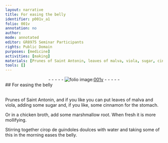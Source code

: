 ```yaml
---
layout: narrative
title: For easing the belly
identifier: p001v_a1
folio: 001v
annotation: no
author:
mode: annotated
editor: GR8975 Seminar Participants
rights: Public Domain
purposes: [medicine]
activities: [making]
materials: [Prunes of Saint Antonin, leaves of malva, viola, sugar, cinnamon, chicken broth, marshmallow root, guindoles doulces, water]
tools: []
---
```


 <div class="folio" align="center">- - - - - <a href="http://gallica.bnf.fr/ark:/12148/btv1b10500001g/f8.image" target="_blank"><img src="https://cu-mkp.github.io/GR8975-edition/assets/photo-icon.png" alt="folio image: " style="display:inline-block; margin-bottom:-3px;"/>001v</a> - - - - - </div> 
## For easing the belly

 <span class="activity"></span>  
 <span class="material">Prunes of Saint Antonin</span>, and if you like you can put <span class="material_format"><span class="material">leaves of malva</span> and <span class="material">viola</span></span>, adding some <span class="material">sugar</span> and, if you like, some <span class="material">cinnamon</span> for the stomach. 
 
 Or in a <span class="material">chicken broth</span>, add some <span class="material">marshmallow root</span>. When fresh it is more mollifying. 
 
 Stirring together <span class="material_format">cirop de <span class="material">guindoles doulces</span></span> with <span class="material">water</span> and taking some of this in the morning eases the belly. 
 